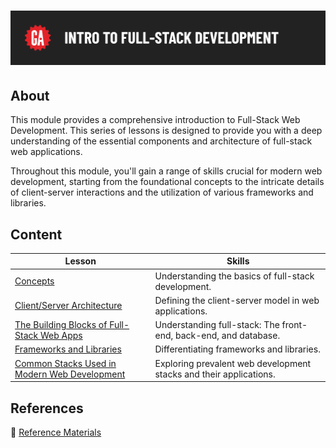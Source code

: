 # ![Intro to Full-Stack Development](../assets/hero.png)

## About

This module provides a comprehensive introduction to Full-Stack Web Development. This series of lessons is designed to provide you with a deep understanding of the essential components and architecture of full-stack web applications.

Throughout this module, you'll gain a range of skills crucial for modern web development, starting from the foundational concepts to the intricate details of client-server interactions and the utilization of various frameworks and libraries.

## Content

| Lesson | Skills |
| ------ | ------ |
| [Concepts](../concepts/README.md)                                                                     | Understanding the basics of full-stack development.                |
| [Client/Server Architecture](../client-server-architecture/README.md)                                 | Defining the client-server model in web applications.              |
| [The Building Blocks of Full-Stack Web Apps](../the-building-blocks-of-full-stack-web-apps/README.md) | Understanding full-stack: The front-end, back-end, and database.   |
| [Frameworks and Libraries](../frameworks-and-libraries/README.md)                                     | Differentiating frameworks and libraries.                          |
| [Common Stacks Used in Modern Web Development](../common-stacks-in-modern-web-dev/README.md)          | Exploring prevalent web development stacks and their applications. |

## References

📖 [Reference Materials](../references/README.md)
